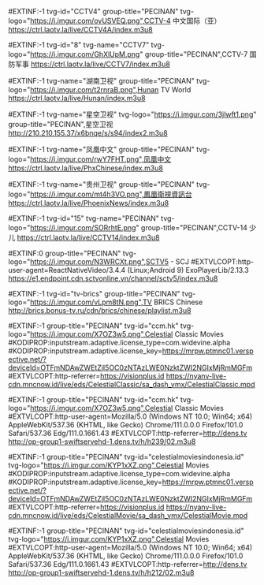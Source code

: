 #EXTINF:-1 tvg-id="CCTV4" group-title="PECINAN" tvg-logo="https://i.imgur.com/ovUSVEQ.png",CCTV-4 中文国际（亚）
https://ctrl.laotv.la/live/CCTV4A/index.m3u8

#EXTINF:-1 tvg-id="8" tvg-name="CCTV7" tvg-logo="https://i.imgur.com/GhXlUpM.png" group-title="PECINAN",CCTV-7 国防军事
https://ctrl.laotv.la/live/CCTV7/index.m3u8

#EXTINF:-1 tvg-name="湖南卫视" group-title="PECINAN" tvg-logo="https://i.imgur.com/t2rnraB.png",Hunan TV World
https://ctrl.laotv.la/live/Hunan/index.m3u8

#EXTINF:-1 tvg-name="星空卫视" tvg-logo="https://i.imgur.com/3jlwft1.png" group-title="PECINAN",星空卫视
http://210.210.155.37/x6bnqe/s/s94/index2.m3u8

#EXTINF:-1 tvg-name="凤凰中文" group-title="PECINAN" tvg-logo="https://i.imgur.com/rwY7FHT.png",凤凰中文
https://ctrl.laotv.la/live/PhxChinese/index.m3u8

#EXTINF:-1 tvg-name="贵州卫视" group-title="PECINAN" tvg-logo="https://i.imgur.com/mt4h3VO.png",鳳凰衛視資訊台
https://ctrl.laotv.la/live/PhoenixNews/index.m3u8

#EXTINF:-1 tvg-id="15" tvg-name="PECINAN" tvg-logo="https://i.imgur.com/SORrhtE.png" group-title="PECINAN",CCTV-14 少儿
https://ctrl.laotv.la/live/CCTV14/index.m3u8

#EXTINF:0 group-title="PECINAN" tvg-logo="https://i.imgur.com/N3WRCXt.png",SCTV5 - SCJ
#EXTVLCOPT:http-user-agent=ReactNativeVideo/3.4.4 (Linux;Android 9) ExoPlayerLib/2.13.3
https://e1.endpoint.cdn.sctvonline.vn/channel/sctv5/index.m3u8

#EXTINF:-1 tvg-id="tv-brics" group-title="PECINAN" tvg-logo="https://i.imgur.com/vLpm8tN.png",TV BRICS Chinese
http://brics.bonus-tv.ru/cdn/brics/chinese/playlist.m3u8

#EXTINF:-1 group-title="PECINAN" tvg-id="ccm.hk" tvg-logo="https://i.imgur.com/X7OZ3w5.png",Celestial Classic Movies
#KODIPROP:inputstream.adaptive.license_type=com.widevine.alpha
#KODIPROP:inputstream.adaptive.license_key=https://mrpw.ptmnc01.verspective.net/?deviceId=OTFmNDAwZWEtZjI5OC0zNTAzLWE0NzktZWI2NGIxMjRmMGFm
#EXTVLCOPT:http-referrer=https://visionplus.id
https://nyanv-live-cdn.mncnow.id/live/eds/CelestialClassic/sa_dash_vmx/CelestialClassic.mpd

#EXTINF:-1 group-title="PECINAN" tvg-id="ccm.hk" tvg-logo="https://i.imgur.com/X7OZ3w5.png",Celestial Classic Movies
#EXTVLCOPT:http-user-agent=Mozilla/5.0 (Windows NT 10.0; Win64; x64) AppleWebKit/537.36 (KHTML, like Gecko) Chrome/111.0.0.0 Firefox/101.0 Safari/537.36 Edg/111.0.1661.43
#EXTVLCOPT:http-referrer=http://dens.tv
http://op-group1-swiftservehd-1.dens.tv/h/h239/02.m3u8

#EXTINF:-1 group-title="PECINAN" tvg-id="celestialmoviesindonesia.id" tvg-logo="https://i.imgur.com/KYP1xXZ.png",Celestial Movies
#KODIPROP:inputstream.adaptive.license_type=com.widevine.alpha
#KODIPROP:inputstream.adaptive.license_key=https://mrpw.ptmnc01.verspective.net/?deviceId=OTFmNDAwZWEtZjI5OC0zNTAzLWE0NzktZWI2NGIxMjRmMGFm
#EXTVLCOPT:http-referrer=https://visionplus.id
https://nyanv-live-cdn.mncnow.id/live/eds/CelestialMovie/sa_dash_vmx/CelestialMovie.mpd

#EXTINF:-1 group-title="PECINAN" tvg-id="celestialmoviesindonesia.id" tvg-logo="https://i.imgur.com/KYP1xXZ.png",Celestial Movies
#EXTVLCOPT:http-user-agent=Mozilla/5.0 (Windows NT 10.0; Win64; x64) AppleWebKit/537.36 (KHTML, like Gecko) Chrome/111.0.0.0 Firefox/101.0 Safari/537.36 Edg/111.0.1661.43
#EXTVLCOPT:http-referrer=http://dens.tv
http://op-group1-swiftservehd-1.dens.tv/h/h212/02.m3u8

